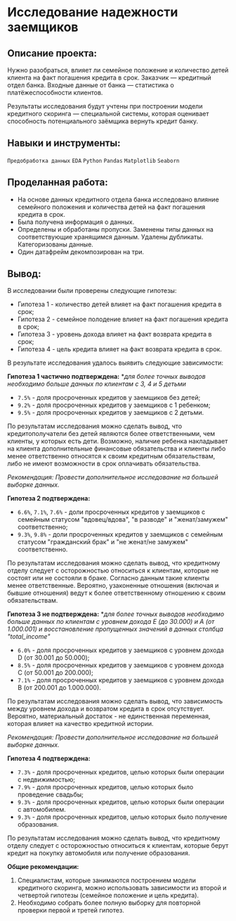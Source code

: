 # Исследование надежности заемщиков

## Описание проекта:

Нужно разобраться, влияет ли семейное положение и количество детей клиента на факт погашения кредита в срок. Заказчик — кредитный отдел банка. Входные данные от банка — статистика о платёжеспособности клиентов.

Результаты исследования будут учтены при построении модели кредитного скоринга — специальной системы, которая оценивает способность потенциального заёмщика вернуть кредит банку.

## Навыки и инструменты:
`Предобработка данных`
`EDA`
`Python`
`Pandas`
`Matplotlib`
`Seaborn`

## Проделанная работа:
- На основе данных кредитного отдела банка исследовано влияние семейного положения и количества детей на факт погашения кредита в срок. 
- Была получена информация о данных. 
- Определены и обработаны пропуски. Заменены типы данных на соответствующие хранящимся данным. Удалены дубликаты. Категоризованы данные. 
- Один датафрейм декомпозирован на три.

## Вывод:

В исследовании были проверены следующие гипотезы:

- Гипотеза 1 - количество детей влияет на факт погашения кредита в срок;
- Гипотеза 2 - семейное полодение влияет на факт погашения кредита в срок;
- Гипотеза 3 - уровень дохода влияет на факт возврата кредита в срок;
- Гипотеза 4 - цель кредита влияет на факт возврата кредита в срок.

В результате исследования удалось выявить следующие зависимости:


**Гипотеза 1 частично подтверждена:** **для более точных выводов необходимо больше данных по клиентам с 3, 4 и 5 детьми*

- `7.5%` - доля просроченных кредитов у заемщиков без детей;
- `9.2%` - доля просроченных кредитов у заемщиков с 1 ребенком;
- `9.5%` - доля просроченных кредитов у заемщиков с 2 детьми.

По результатам исследования можно сделать вывод, что кредитополучатели без детей являются более ответственными, чем клиенты, у которых есть дети. Возможно, наличие ребенка накладывает на клиента дополнительные финансовые обязательства и клиенты либо менее ответственно относятся к своим кредитным обязательствам, либо не имеют возможности в срок оплачивать обязательства.

*Рекомендация: Провести дополнительное исследование на большей выборке данных.*

**Гипотеза 2 подтверждена:**

- `6.6%`,  `7.1%`, `7.6%` - доли просроченных кредитов у заемщиков с семейным статусом "вдовец/вдова", "в разводе" и "женат/замужем" соответственно;
- `9.3%`,  `9.8%` - доли просроченных кредитов у заемщиков с семейным статусом "гражданский брак" и "не женат/не замужем" соответственно.

По результатам исследования можно сделать вывод, что кредитному отделу следует с осторожностью относиться к клиентам, которые не состоят или не состояли в браке. Согласно данным такие клиенты менее ответственные. Вероятно, узаконенные отношения (включая и бывшие отношения) ведут к более ответственному отношению к своим обязательствам.

**Гипотеза 3 не подтверждена:** **для более точных выводов необходимо больше данных по клиентам с уровнем дохода Е (до 30.000) и А (от 1.000.001) и восстановление пропущенных значений в данных столбца "total_income"*

- `6.0%` - доля просроченных кредитов у заемщиков с уровнем дохода D (от 30.001 до 50.000);
- `8.5%` - доля просроченных кредитов у заемщиков с уровнем дохода С (от 50.001 до 200.000);
- `7.1%` - доля просроченных кредитов у заемщиков с уровнем дохода В (от 200.001 до 1.000.000).

По результатам исследования можно сделать вывод, что зависимость между уровнем дохода и возвратом кредита в срок отсутствует. Вероятно, материальный достаток - не единственная переменная, которая влияет на качество кредитной истории.

*Рекомендация: Провести дополнительное исследование на большей выборке данных.*

**Гипотеза 4 подтверждена:**

- `7.3%` - доля просроченных кредитов, целью которых были операции с недвижимостью;
- `7.9%` - доля просроченных кредитов, целью которых было проведение свадьбы;
- `9.3%` - доля просроченных кредитов, целью которых были операции с автомобилем.
- `9.3%` - доля просроченных кредитов, целью которых было получение образования.

По результатам исследования можно сделать вывод, что кредитному отделу следует с осторожностью относиться к клиентам, которые берут кредит на покупку автомобиля или получение образования.

**Общие рекомендации:**

1. Специалистам, которые занимаются построением модели кредитного скоринга, можно использовать зависимости из второй и четвертой гипотезы (семейное положение и цель кредита).
2. Необходимо собрать более полную выборку для повторной проверки первой и третей гипотез.
